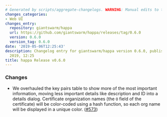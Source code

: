 ```yaml
---
# Generated by scripts/aggregate-changelogs. WARNING: Manual edits to this files will be overwritten.
changes_categories:
- Web UI
changes_entry:
  repository: giantswarm/happa
  url: https://github.com/giantswarm/happa/releases/tag/0.6.0
  version: 0.6.0
  version_tag: 0.6.0
date: '2019-05-06T12:25:43'
description: Changelog entry for giantswarm/happa version 0.6.0, published on 06 May
  2019, 12:25
title: happa Release v0.6.0
---
```


### Changes

- We overhauled the key pairs table to show more of the most important information, moving less important details like description and ID into a details dialog. Certificate organization names (the `O` field of the certificate) will be color-coded using a hash function, so each org name will be displayed in a unique color. ([#573](https://github.com/giantswarm/happa/pull/573))


